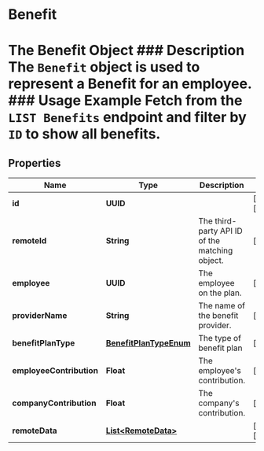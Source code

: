 

# Benefit

# The Benefit Object ### Description The `Benefit` object is used to represent a Benefit for an employee.  ### Usage Example Fetch from the `LIST Benefits` endpoint and filter by `ID` to show all benefits.

## Properties

Name | Type | Description | Notes
------------ | ------------- | ------------- | -------------
**id** | **UUID** |  |  [optional] [readonly]
**remoteId** | **String** | The third-party API ID of the matching object. |  [optional]
**employee** | **UUID** | The employee on the plan. |  [optional]
**providerName** | **String** | The name of the benefit provider. |  [optional]
**benefitPlanType** | [**BenefitPlanTypeEnum**](BenefitPlanTypeEnum.md) | The type of benefit plan |  [optional]
**employeeContribution** | **Float** | The employee&#39;s contribution. |  [optional]
**companyContribution** | **Float** | The company&#39;s contribution. |  [optional]
**remoteData** | [**List&lt;RemoteData&gt;**](RemoteData.md) |  |  [optional] [readonly]



